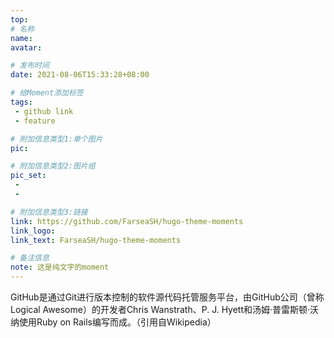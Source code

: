 ```yaml
---
top: 
# 名称
name:
avatar:

# 发布时间
date: 2021-08-06T15:33:28+08:00

# 给Moment添加标签
tags:
 - github link
 - feature

# 附加信息类型1:单个图片
pic:

# 附加信息类型2:图片组
pic_set:
 - 
 - 

# 附加信息类型3:链接
link: https://github.com/FarseaSH/hugo-theme-moments
link_logo:
link_text: FarseaSH/hugo-theme-moments

# 备注信息
note: 这是纯文字的moment
---
```


GitHub是通过Git进行版本控制的软件源代码托管服务平台，由GitHub公司（曾称Logical Awesome）的开发者Chris Wanstrath、P. J. Hyett和汤姆·普雷斯顿·沃纳使用Ruby on Rails编写而成。（引用自Wikipedia）